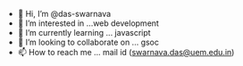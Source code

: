 - 👋 Hi, I’m @das-swarnava
- 👀 I’m interested in ...web development
- 🌱 I’m currently learning ... javascript
- 💞️ I’m looking to collaborate on ... gsoc
- 📫 How to reach me ... mail id (swarnava.das@uem.edu.in)

<!---
das-swarnava/das-swarnava is a ✨ special ✨ repository because its `README.md` (this file) appears on your GitHub profile.
You can click the Preview link to take a look at your changes.
--->
